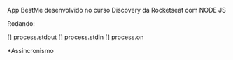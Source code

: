 App BestMe desenvolvido no curso Discovery da Rocketseat com NODE JS

Rodando:

[] process.stdout [] process.stdin [] process.on

*Assincronismo
